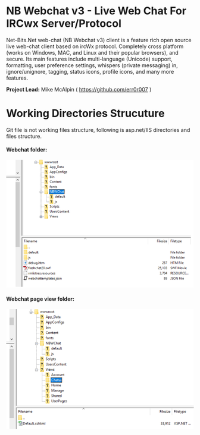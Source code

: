 # NB Webchat v3 - Live Web Chat For IRCwx Server/Protocol

Net-Bits.Net web-chat (NB Webchat v3) client is a feature rich open source live web-chat client based on ircWx protocol. Completely cross platform (works on Windows, MAC, and Linux and their popular browsers), and secure. Its main features include multi-language (Unicode) support, formatting, user preference settings, whispers (private messaging) in, ignore/unignore, tagging, status icons, profile icons, and many more features.

**Project Lead:** Mike McAlpin ( https://github.com/err0r007 )

# Working Directories Strucuture
Git file is not working files structure, following is asp.net/IIS directories and files structure.
#### Webchat folder:
![web chat folder](https://github.com/net-bits-net/nbwebchat_v3/raw/master/HelpDocs/webchat_folder.png)
#### Webchat page view folder: 
![web chat page view](https://github.com/net-bits-net/nbwebchat_v3/raw/master/HelpDocs/webchat_view_file.png)
